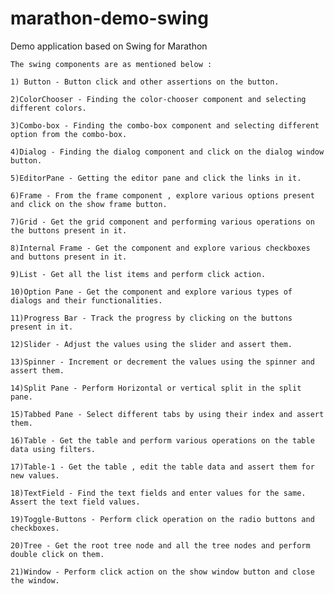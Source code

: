 # marathon-demo-swing
Demo application based on Swing for Marathon

    The swing components are as mentioned below :

    1) Button - Button click and other assertions on the button.

    2)ColorChooser - Finding the color-chooser component and selecting different colors.

    3)Combo-box - Finding the combo-box component and selecting different option from the combo-box.

    4)Dialog - Finding the dialog component and click on the dialog window button.

    5)EditorPane - Getting the editor pane and click the links in it.

    6)Frame - From the frame component , explore various options present and click on the show frame button.

    7)Grid - Get the grid component and performing various operations on the buttons present in it.

    8)Internal Frame - Get the component and explore various checkboxes and buttons present in it.

    9)List - Get all the list items and perform click action.

    10)Option Pane - Get the component and explore various types of dialogs and their functionalities.

    11)Progress Bar - Track the progress by clicking on the buttons present in it.

    12)Slider - Adjust the values using the slider and assert them.

    13)Spinner - Increment or decrement the values using the spinner and assert them.

    14)Split Pane - Perform Horizontal or vertical split in the split pane.

    15)Tabbed Pane - Select different tabs by using their index and assert them.

    16)Table - Get the table and perform various operations on the table data using filters.

    17)Table-1 - Get the table , edit the table data and assert them for new values.

    18)TextField - Find the text fields and enter values for the same. Assert the text field values.

    19)Toggle-Buttons - Perform click operation on the radio buttons and checkboxes.

    20)Tree - Get the root tree node and all the tree nodes and perform double click on them.

    21)Window - Perform click action on the show window button and close the window.